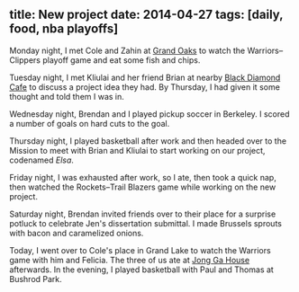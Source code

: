 title: New project
date: 2014-04-27
tags: [daily, food, nba playoffs]
---

Monday night, I met Cole and Zahin at [Grand Oaks](http://www.grandoaksrestaurant.com/) to watch the Warriors–Clippers playoff game and eat some fish and chips.

Tuesday night, I met Kliulai and her friend Brian at nearby [Black Diamond Cafe](http://www.blackdiamondcafe.com/) to discuss a project idea they had. By Thursday, I had given it some thought and told them I was in.

Wednesday night, Brendan and I played pickup soccer in Berkeley. I scored a number of goals on hard cuts to the goal.

Thursday night, I played basketball after work and then headed over to the Mission to meet with Brian and Kliulai to start working on our project, codenamed *Elsa*.

Friday night, I was exhausted after work, so I ate, then took a quick nap, then watched the Rockets–Trail Blazers game while working on the new project.

Saturday night, Brendan invited friends over to their place for a surprise potluck to celebrate Jen's dissertation submittal. I made Brussels sprouts with bacon and caramelized onions.

Today, I went over to Cole's place in Grand Lake to watch the Warriors game with him and Felicia. The three of us ate at [Jong Ga House](http://www.yelp.com/biz/jong-ga-house-oakland) afterwards. In the evening, I played basketball with Paul and Thomas at Bushrod Park.